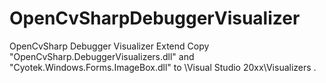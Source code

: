 # OpenCvSharpDebuggerVisualizer
OpenCvSharp Debugger Visualizer Extend
Copy "OpenCvSharp.DebuggerVisualizers.dll" and "Cyotek.Windows.Forms.ImageBox.dll" to <My Documents>\Visual Studio 20xx\Visualizers .
